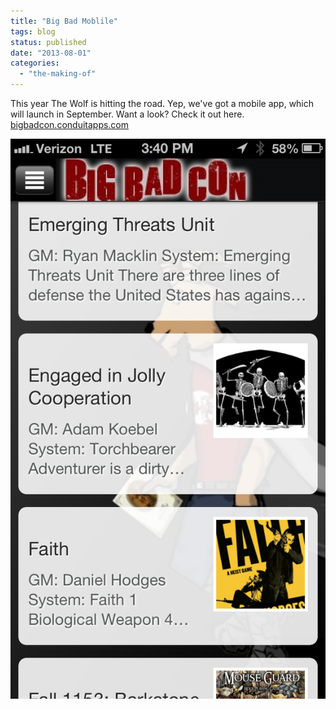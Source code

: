 ```yaml
---
title: "Big Bad Moblile"
tags: blog
status: published
date: "2013-08-01"
categories: 
  - "the-making-of"
---
```


This year The Wolf is hitting the road. Yep, we've got a mobile app, which will launch in September. Want a look? Check it out here. [bigbadcon.conduitapps.com](http://bigbadcon.conduitapps.com/)

[![BigBadMobile](/images/BigBadMobile.png)](http://www.bigbadcon.com/wp-content/uploads/2013/08/BigBadMobile.png)
